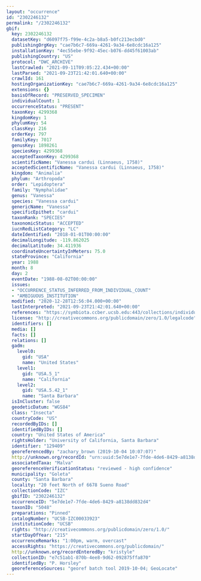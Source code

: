 ```yaml
---
layout: "occurrence"
id: "2302246132"
permalink: "/2302246132"
gbif:
  key: 2302246132
  datasetKey: "d6097f75-f99e-4c2a-b8a5-b0fc213ecbd0"
  publishingOrgKey: "cae7b6c7-669a-4261-9a34-6e8cdc16a125"
  installationKey: "4ec55ebe-9f92-45ec-b076-dd45f61003ab"
  publishingCountry: "US"
  protocol: "DWC_ARCHIVE"
  lastCrawled: "2021-09-11T09:05:22.434+00:00"
  lastParsed: "2021-09-23T21:42:01.640+00:00"
  crawlId: 161
  hostingOrganizationKey: "cae7b6c7-669a-4261-9a34-6e8cdc16a125"
  extensions: {}
  basisOfRecord: "PRESERVED_SPECIMEN"
  individualCount: 1
  occurrenceStatus: "PRESENT"
  taxonKey: 4299368
  kingdomKey: 1
  phylumKey: 54
  classKey: 216
  orderKey: 797
  familyKey: 7017
  genusKey: 1898261
  speciesKey: 4299368
  acceptedTaxonKey: 4299368
  scientificName: "Vanessa cardui (Linnaeus, 1758)"
  acceptedScientificName: "Vanessa cardui (Linnaeus, 1758)"
  kingdom: "Animalia"
  phylum: "Arthropoda"
  order: "Lepidoptera"
  family: "Nymphalidae"
  genus: "Vanessa"
  species: "Vanessa cardui"
  genericName: "Vanessa"
  specificEpithet: "cardui"
  taxonRank: "SPECIES"
  taxonomicStatus: "ACCEPTED"
  iucnRedListCategory: "LC"
  dateIdentified: "2018-01-01T00:00:00"
  decimalLongitude: -119.862025
  decimalLatitude: 34.411936
  coordinateUncertaintyInMeters: 75.0
  stateProvince: "California"
  year: 1988
  month: 8
  day: 2
  eventDate: "1988-08-02T00:00:00"
  issues:
  - "OCCURRENCE_STATUS_INFERRED_FROM_INDIVIDUAL_COUNT"
  - "AMBIGUOUS_INSTITUTION"
  modified: "2020-12-28T12:56:04.000+00:00"
  lastInterpreted: "2021-09-23T21:42:01.640+00:00"
  references: "https://symbiota.ccber.ucsb.edu:443/collections/individual/index.php?occid=129409"
  license: "http://creativecommons.org/publicdomain/zero/1.0/legalcode"
  identifiers: []
  media: []
  facts: []
  relations: []
  gadm:
    level0:
      gid: "USA"
      name: "United States"
    level1:
      gid: "USA.5_1"
      name: "California"
    level2:
      gid: "USA.5.42_1"
      name: "Santa Barbara"
  isInCluster: false
  geodeticDatum: "WGS84"
  class: "Insecta"
  countryCode: "US"
  recordedByIDs: []
  identifiedByIDs: []
  country: "United States of America"
  rightsHolder: "University of California, Santa Barbara"
  identifier: "129409"
  georeferencedBy: "zachary_brown (2019-10-04 10:07:07)"
  http://unknown.org/recordId: "urn:uuid:5e7de1e7-7fde-4de6-8429-a8138dd832d4"
  associatedTaxa: "Malva"
  georeferenceVerificationStatus: "reviewed - high confidence"
  municipality: "Goleta"
  county: "Santa Barbara"
  locality: "20 feet North of 6678 Sueno Road"
  collectionCode: "IZC"
  gbifID: "2302246132"
  occurrenceID: "5e7de1e7-7fde-4de6-8429-a8138dd832d4"
  taxonID: "5048"
  preparations: "Pinned"
  catalogNumber: "UCSB-IZC00033923"
  institutionCode: "UCSB"
  rights: "http://creativecommons.org/publicdomain/zero/1.0/"
  startDayOfYear: "215"
  occurrenceRemarks: "1:00pm, warm, overcast"
  accessRights: "https://creativecommons.org/publicdomain/"
  http://unknown.org/recordEnteredBy: "kristyle"
  collectionID: "e7c51ab1-870b-4ee8-9d62-092875ffa870"
  identifiedBy: "P. Horsley"
  georeferenceSources: "georef batch tool 2019-10-04; GeoLocate"
---
```

